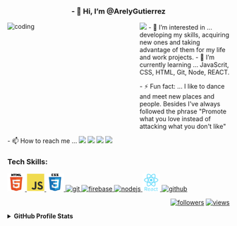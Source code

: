 <h3 align="center"> - 👋 Hi, I’m @ArelyGutierrez </h3> 
<img align="left" alt="coding" width="300"  src="https://img.wattpad.com/a268aefed387154052c43e80cd25332656cf4445/68747470733a2f2f73332e616d617a6f6e6177732e636f6d2f776174747061642d6d656469612d736572766963652f53746f7279496d6167652f7857704471526c3645444b6c31773d3d2d3931323533363431302e313631643336376330653536643065373333373435373133333438392e676966"  width="50" height="250">
<img src="https://readme-typing-svg.demolab.com/?lines=Front-End Developer; &font=Fira%20Code&center=true&width=440&height=45&color=7230B4 &v Center=true&size=22&pause=1000" />
- 👀 I’m interested in ... developing my skills, acquiring new ones and taking advantage of them for my life and work projects.
- 🌱 I’m currently learning ... JavaScrit, CSS, HTML, Git, Node, REACT.
<p>- ⚡ Fun fact: ... I like to dance and meet new places and people. Besides I've always followed the phrase "Promote what you love instead of attacking what you don't like"</p>
- 📫 How to reach me ... 
<a href="https://www.linkedin.com/in/nancy-arely-guti%C3%A9rrez-morales-3a5941149/" target="_blank"><img src="https://img.shields.io/badge/linkedin-%230077B5.svg?style=for-the-badge&logo=linkedin&logoColor=white"></a>
<a href="https://github.com/ArelyGutierrez" target="_blank"><img src="https://img.shields.io/badge/github-%23121011.svg?style=for-the-badge&logo=github&logoColor=white"></a>
<a href="https://app.slack.com/client/T0NNB6T0R/C03NE0ZU1DH/rimeto_profile/U03N7LQ0422" target="_blank"><img src="https://img.shields.io/badge/Slack-4A154B?style=for-the-badge&logo=slack&logoColor=white)"></a>
<a target="_blank" href="mailto:yleraycnan@gmail.com"><img src="https://img.shields.io/badge/-Gmail-D14836?style=for-the-badge&logo=Gmail&logoColor=white"></img></a>




<!---
<a href="yleraycnan@gmail.com" target="_blank"><img src="https://img.shields.io/badge/Gmail-D14836?style=for-the-badge&logo=gmail&logoColor=white"></a>
ArelyGutierrez/ArelyGutierrez is a ✨ special ✨ repository because its `README.md` (this file) appears on your GitHub profile.
You can click the Preview link to take a look at your changes.
--->

<h3 align="left">Tech Skills:</h3>
<p align="left">  
  <a href="https://www.w3.org/html/" target="_blank" rel="noreferrer"> <img src="https://raw.githubusercontent.com/devicons/devicon/master/icons/html5/html5-original-wordmark.svg" alt="html5" width="40" height="40"/> </a> 
   <a href="https://developer.mozilla.org/en-US/docs/Web/JavaScript" target="_blank" rel="noreferrer"> <img src="https://raw.githubusercontent.com/devicons/devicon/master/icons/javascript/javascript-original.svg" alt="javascript" width="40" height="40"/> </a> 
  <a href="https://www.w3schools.com/css/" target="_blank" rel="noreferrer"> <img src="https://raw.githubusercontent.com/devicons/devicon/master/icons/css3/css3-original-wordmark.svg" alt="css3" width="40" height="40"/> </a> 
  <!---<img title="Git" alt="Git" src="https://raw.githubusercontent.com/Thomas-George-T/Thomas-George-T/master/assets/git.svg" width="70" height="40" style="vertical-align:down; margin:4px"/>
  <a href="https://www.figma.com/" target="_blank" rel="noreferrer"> <img src="https://www.vectorlogo.zone/logos/figma/figma-icon.svg" alt="figma" width="40" height="40"/> </a> --->
   <a href="https://git-scm.com/" target="_blank" rel="noreferrer"> <img src="https://www.vectorlogo.zone/logos/git-scm/git-scm-icon.svg" alt="git" width="40" height="40"/> </a>
  <a href="https://firebase.google.com/" target="_blank" rel="noreferrer"> <img src="https://www.vectorlogo.zone/logos/firebase/firebase-icon.svg" alt="firebase" width="40" height="40"/> </a> 
  <a href="https://nodejs.org" target="_blank"> <img src="https://cdn-icons-png.flaticon.com/512/919/919825.png" alt="nodejs" width="40" height="40"/> </a>
  <a href="https://reactjs.org/" target="_blank" rel="noreferrer"> <img src="https://raw.githubusercontent.com/devicons/devicon/master/icons/react/react-original-wordmark.svg" alt="react" width="40" height="40"/> </a>  
  <a href="https://github.com/" target="_blank"> <img src="https://cdn.icon-icons.com/icons2/2351/PNG/512/logo_github_icon_143196.png" alt="github" width="40" height="40"/> </a>
 <!--- <a href="https://jestjs.io" target="_blank" rel="noreferrer"> <img src="https://www.vectorlogo.zone/logos/jestjsio/jestjsio-icon.svg" alt="jest" width="40" height="40"/> </a> --->
</p>

<p align="right"><a href="https://github.com/ArelyGutierrez?tab=followers"><img alt="followers" title="Follow me on Github" src="https://custom-icon-badges.demolab.com/github/followers/ArelyGutierrez?color=236ad3&labelColor=1155ba&style=for-the-badge&logo=person-add&label=Follow&logoColor=white"/></a>
<a href="https://github.com/ArelyGutierrez/Simple-View-Counter"><img alt="views" title="GitHub profile views" src="https://komarev.com/ghpvc/?username=ArelyGutierrez&style=for-the-badge&color=DFD947&labelColor=EEE517&logo=star/custom-icon-badges.demolab.com/github"/></a></p>

 <!---![Anurag's GitHub stats](https://github-readme-stats.vercel.app/api?username=ArelyGutierrez&show_icons=true&theme=transparent) --->

<details> 
  <summary><b> GitHub Profile Stats </b></summary>
  <br/>
  <p align="center"><img src="https://github-readme-stats.vercel.app/api/top-langs?username=ArelyGutierrez&show_icons=true&locale=en&layout=compact" alt="ArelyGutierrez" /></p>

  <p align="center">&nbsp;<img align="center" src="https://github-readme-stats.vercel.app/api?username=ArelyGutierrez&show_icons=true&locale=en" alt="ArelyGutierrez" /></p>

  <p align="center"><img align="center" src="https://github-readme-streak-stats.herokuapp.com/?user=ArelyGutierrez" alt="ArelyGutierrez" /></p>
</details>
 <!---[![Top Langs](https://github-readme-stats.vercel.app/api/top-langs/?username=arelygutierrez&layout=compact)](https://github.com/arelygutierrez/)--->
 <!---[![Top Langs](https://github-readme-stats.vercel.app/api/top-langs/?username=ArelyGutierrez&layout=compact)](https://github.com/ArelyGutierrez) --->

